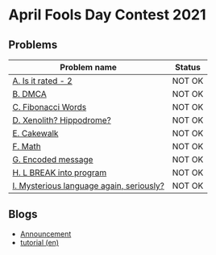 # April Fools Day Contest 2021

## Problems

|Problem name|Status|
|------------|---------|
| [A. Is it rated - 2](problems/A._Is_it_rated_-_2.md)|NOT OK|
| [B. DMCA](problems/B._DMCA.md)|NOT OK|
| [C. Fibonacci Words](problems/C._Fibonacci_Words.md)|NOT OK|
| [D. Xenolith? Hippodrome?](problems/D._Xenolith_Hippodrome_.md)|NOT OK|
| [E. Cakewalk](problems/E._Cakewalk.md)|NOT OK|
| [F. Math](problems/F._Math.md)|NOT OK|
| [G. Encoded message](problems/G._Encoded_message.md)|NOT OK|
| [H. L BREAK into program](problems/H._L_BREAK_into_program.md)|NOT OK|
| [I. Mysterious language again, seriously?](problems/I._Mysterious_language_again,_seriously_.md)|NOT OK|
## Blogs

- [Announcement](blogs/Announcement.md)
- [tutorial (en)](blogs/tutorial_(en).md)
